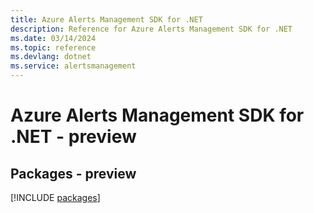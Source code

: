 ```yaml
---
title: Azure Alerts Management SDK for .NET
description: Reference for Azure Alerts Management SDK for .NET
ms.date: 03/14/2024
ms.topic: reference
ms.devlang: dotnet
ms.service: alertsmanagement
---
```

# Azure Alerts Management SDK for .NET - preview
## Packages - preview
[!INCLUDE [packages](alerts-management-index.md)]